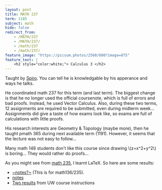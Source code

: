```yaml
---
layout: post
title: MATH 237
term: 1185
subject: math
hide: false
redirect_from:
    - /MATH/237
    - /MATH/237/
    - /math/237
    - /math/237/
feature_image: "https://picsum.photos/2560/600?image=875"
feature_text: |
    <h2 style="color:white;"> Calculus 3 </h2>
---
```


Taught by [Spiro](http://www.math.uwaterloo.ca/~karigian/). You can tell he is knowledgable by his apperance and ways he talks.

He coordinated math 237 for this term (and last term). The biggest change is that he no longer used the official coursenote, which is full of errors and bad proofs. Instead, he used Vector Calculus. Also, during these two terms, 12 assignments are required to be submitted, even during midterm week... Assignments did give a taste of how exams look like, so exams are full of calculations with little proofs.

His research interests are Geometry & Topology (maybe more), then he taught pmath 365 during next available term (1191). However, it seems that the lecture was not easy to follow...

Many math 148 students don't like this course since drawing \\(z=x^2+y^2\\) is boring... They would rather do proofs...

As you might see from [math 235](../MATH235/), I learnt LaTeX. So here are some results:
- [~notes?~](/pdfs/1185/math237/math237.pdf) (This is for math136/235).
- [notes](/pdfs/1185/math237/right_one.pdf)
- [Two results](/pdfs/1185/math237/math237_more.pdf) from UW course instructions
